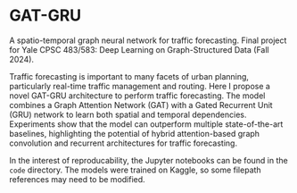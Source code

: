 # GAT-GRU
A spatio-temporal graph neural network for traffic forecasting. Final project for Yale CPSC 483/583: Deep Learning on Graph-Structured Data (Fall 2024).

Traffic forecasting is important to many facets of urban planning, particularly real-time traffic management and routing. Here I propose a novel GAT-GRU
architecture to perform traffic forecasting. The model combines a Graph Attention Network (GAT) with a Gated Recurrent Unit (GRU)
network to learn both spatial and temporal dependencies. Experiments show that the model can outperform multiple state-of-the-art baselines, highlighting the potential of hybrid attention-based graph convolution and recurrent architectures for traffic forecasting.

In the interest of reproducability, the Jupyter notebooks can be found in the `code` directory. The models were trained on Kaggle, so some filepath references may need to be modified.
